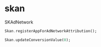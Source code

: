 # skan

SKAdNetwork

``` dart
Skan.registerAppForAdNetworkAttribution();

Skan.updateConversionValue(0);
```